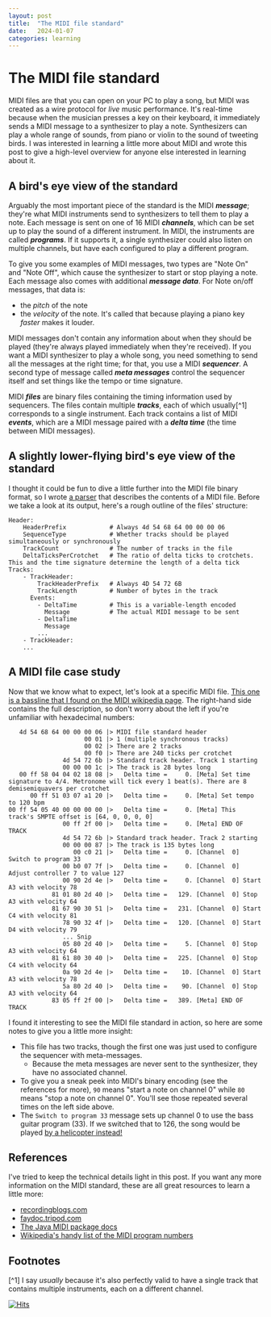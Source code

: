 ```yaml
---
layout: post
title:  "The MIDI file standard"
date:   2024-01-07
categories: learning
---
```


# The MIDI file standard

MIDI files are that you can open on your PC to play a song, but MIDI was created as a wire protocol for _live_ music performance. It's real-time because when the musician presses a key on their keyboard, it immediately sends a MIDI message to a synthesizer to play a note. Synthesizers can play a whole range of sounds, from piano or violin to the sound of tweeting birds. I was interested in learning a little more about MIDI and wrote this post to give a high-level overview for anyone else interested in learning about it.

## A bird's eye view of the standard

Arguably the most important piece of the standard is the MIDI **_message_**; they're what MIDI instruments send to synthesizers to tell them to play a note. Each message is sent on one of 16 MIDI **_channels_**, which can be set up to play the sound of a different instrument. In MIDI, the instruments are called **_programs_**. If it supports it, a single synthesizer could also listen on multiple channels, but have each configured to play a different program.

To give you some examples of MIDI messages, two types are "Note On" and "Note Off", which cause the synthesizer to start or stop playing a note. Each message also comes with additional **_message data_**. For Note on/off messages, that data is:
- the _pitch_ of the note
- the _velocity_ of the note. It's called that because playing a piano key _faster_ makes it louder.

MIDI messages don't contain any information about when they should be played (they're always played immediately when they're received). If you want a MIDI synthesizer to play a whole song, you need something to send all the messages at the right time; for that, you use a MIDI **_sequencer_**. A second type of message called **_meta messages_** control the sequencer itself and set things like the tempo or time signature.

MIDI **_files_** are binary files containing the timing information used by sequencers. The files contain multiple **_tracks_**, each of which usually[^1] corresponds to a single instrument. Each track contains a list of MIDI **_events_**, which are a MIDI message paired with a **_delta time_** (the time between MIDI messages).


## A slightly lower-flying bird's eye view of the standard

I thought it could be fun to dive a little further into the MIDI file binary format, so I wrote [a parser](https://github.com/BrydonLeonard/MidiParser) that describes the contents of a MIDI file. Before we take a look at its output, here's a rough outline of the files' structure:

```
Header:
    HeaderPrefix            # Always 4d 54 68 64 00 00 00 06
    SequenceType            # Whether tracks should be played simultaneously or synchronously
    TrackCount              # The number of tracks in the file
    DeltaTicksPerCrotchet   # The ratio of delta ticks to crotchets. This and the time signature determine the length of a delta tick
Tracks:
    - TrackHeader:
        TrackHeaderPrefix   # Always 4D 54 72 6B
        TrackLength         # Number of bytes in the track
      Events:
        - DeltaTime         # This is a variable-length encoded
          Message           # The actual MIDI message to be sent
        - DeltaTime
          Message
        ...
    - TrackHeader:
    ...
```

## A MIDI file case study

Now that we know what to expect, let's look at a specific MIDI file. [This one is a bassline that I found on the MIDI wikipedia page](https://upload.wikimedia.org/wikipedia/commons/a/a0/Bass_sample.mid). The right-hand side contains the full description, so don't worry about the left if you're unfamiliar with hexadecimal numbers:

```
   4d 54 68 64 00 00 00 06 |> MIDI file standard header
                     00 01 |> 1 (multiple synchronous tracks)
                     00 02 |> There are 2 tracks
                     00 f0 |> There are 240 ticks per crotchet
               4d 54 72 6b |> Standard track header. Track 1 starting
               00 00 00 1c |> The track is 28 bytes long
   00 ff 58 04 04 02 18 08 |>   Delta time =     0. [Meta] Set time signature to 4/4. Metronome will tick every 1 beat(s). There are 8 demisemiquavers per crotchet
      00 ff 51 03 07 a1 20 |>   Delta time =     0. [Meta] Set tempo to 120 bpm
00 ff 54 05 40 00 00 00 00 |>   Delta time =     0. [Meta] This track's SMPTE offset is [64, 0, 0, 0, 0]
               00 ff 2f 00 |>   Delta time =     0. [Meta] END OF TRACK
               4d 54 72 6b |> Standard track header. Track 2 starting
               00 00 00 87 |> The track is 135 bytes long
                  00 c0 21 |>   Delta time =     0. [Channel  0] Switch to program 33
               00 b0 07 7f |>   Delta time =     0. [Channel  0] Adjust controller 7 to value 127
               00 90 2d 4e |>   Delta time =     0. [Channel  0] Start A3 with velocity 78
            81 01 80 2d 40 |>   Delta time =   129. [Channel  0] Stop A3 with velocity 64
            81 67 90 30 51 |>   Delta time =   231. [Channel  0] Start C4 with velocity 81
               78 90 32 4f |>   Delta time =   120. [Channel  0] Start D4 with velocity 79
               ... Snip
               05 80 2d 40 |>   Delta time =     5. [Channel  0] Stop A3 with velocity 64
            81 61 80 30 40 |>   Delta time =   225. [Channel  0] Stop C4 with velocity 64
               0a 90 2d 4e |>   Delta time =    10. [Channel  0] Start A3 with velocity 78
               5a 80 2d 40 |>   Delta time =    90. [Channel  0] Stop A3 with velocity 64
            83 05 ff 2f 00 |>   Delta time =   389. [Meta] END OF TRACK
```

I found it interesting to see the MIDI file standard in action, so here are some notes to give you a little more insight:
- This file has two tracks, though the first one was just used to configure the sequencer with meta-messages.
  - Because the meta messages are never sent to the synthesizer, they have no associated channel.
- To give you a sneak peek into MIDI's binary encoding (see the references for more), `90` means "start a note on channel 0" while `80` means "stop a note on channel 0". You'll see those repeated several times on the left side above. 
- The `Switch to program 33` message sets up channel 0 to use the bass guitar program (33). If we switched that to 126, the song would be played [by a helicopter instead!](https://en.wikipedia.org/wiki/General_MIDI#Sound_Effects)

## References

I've tried to keep the technical details light in this post. If you want any more information on the MIDI standard, these are all great resources to learn a little more:
- [recordingblogs.com](https://www.recordingblogs.com/wiki/musical-instrument-digital-interface-midi)
- [faydoc.tripod.com](https://faydoc.tripod.com/formats/mid.htm)
- [The Java MIDI package docs](https://docs.oracle.com/javase/tutorial/sound/overview-MIDI.html)
- [Wikipedia's handy list of the MIDI program numbers](https://en.wikipedia.org/wiki/General_MIDI)


## Footnotes

[^1] I say _usually_ because it's also perfectly valid to have a single track that contains multiple instruments, each on a different channel.

[![Hits](https://hits.seeyoufarm.com/api/count/incr/badge.svg?url=https%3A%2F%2Fbrydonleonard.github.io%2Flearning%2F2024%2F01%2F07%2Fmidi-parsing.html&count_bg=%2379C83D&title_bg=%23555555&icon=&icon_color=%23E7E7E7&title=hits&edge_flat=false)](https://hits.seeyoufarm.com)


